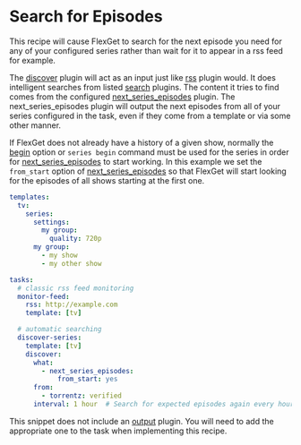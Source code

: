 # Search for Episodes
This recipe will cause FlexGet to search for the next episode you need for any of your configured series rather than wait for it to appear in a rss feed for example.

The [discover](/Plugins/discover) plugin will act as an input just like [rss](/Plugins/rss) plugin would. It does intelligent searches from listed [search](/Searches) plugins. The content it tries to find comes from the configured [next_series_episodes](/Plugins/next_series_episodes) plugin. The next_series_episodes plugin will output the next episodes from all of your series configured in the task, even if they come from a template or via some other manner.

If FlexGet does not already have a history of a given show, normally the [begin](/Plugins/series/begin) option or `series begin` command must be used for the series in order for [next_series_episodes](/Plugins/next_series_episodes) to start working. In this example we set the `from_start` option of [next_series_episodes](/Plugins/next_series_episodes) so that FlexGet will start looking for the episodes of all shows starting at the first one.

```yaml
templates:
  tv:
    series:
      settings:
        my group:
          quality: 720p
      my group:
        - my show
        - my other show

tasks:
  # classic rss feed monitoring
  monitor-feed:
    rss: http://example.com
    template: [tv]

  # automatic searching
  discover-series:
    template: [tv]
    discover:
      what:
        - next_series_episodes:
            from_start: yes
      from:
        - torrentz: verified
      interval: 1 hour  # Search for expected episodes again every hour
```

This snippet does not include an [output](/Plugins#Outputs) plugin. You will need to add the appropriate one to the task when implementing this recipe.